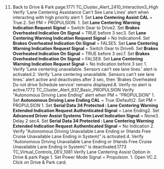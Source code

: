 11. Back to Drive & Park page.1771 TC_Cluster_Alert_2410_Interaction3_High Verify 'Lane Centering Assistance Can't See Lane Lines' alert when interacting with high priority alert 1. Set **Lane Centering Assist CAL** = True.2. Set PM = PROPULSION. 1. Set **Lane Centering Warning Indication Request Signal** = Switch Gear to Drive2. Set **Brakes Overheated Indication On Signal** = TRUE before 3 sec3. Set **Lane Centering Warning Indication Request Signal** = No Indication4. Set **Brakes Overheated Indication On Signal** = FALSE5. Set **Lane Centering Warning Indication Request Signal** = Switch Gear to Drive6. Set **Brakes Overheated Indication On Signal** = TRUE before 3 sec7. Set **Brakes Overheated Indication On Signal** = FALSE8. Set **Lane Centering Warning Indication Request Signal** = No Indication before 3 sec 1. Verify 'Lane centering unavailable. Sensors can't see lane lines.' alert is activated.2. Verify 'Lane centering unavailable. Sensors can't see lane lines.' alert active and deactivates after 3 sec, then 'Brakes Overheated Do not drive Schedule service' remains displayed.8. Verify no alert is active.1772 TC_Cluster_Alert_937_Basic_PROPULSION Verify "Autonomous Driving Lane Ending" alert when PM = "PROPULSION" 1. Set **Autonomous Driving Lane Ending CAL** = True (Default)2. Set PM = PROPULSION 1. Set **Serial Data 34 Protected : Lane Centering Warning Extended Indication Request Authenticated Signal** = Lane Ending2. Set **Advanced Driver Assist Systems Trim Level Indication Signal** = None3. Delay 2 sec4. Set **Serial Data 34 Protected : Lane Centering Warning Extended Indication Request Authenticated Signal** = No Indication 2. Verify "Autonomous Driving Unavailable Lane Ending or (Hands Free Cruise Unavailable Lane Ending in System)" is activated.4. Verify "Autonomous Driving Unavailable Lane Ending or (Hands Free Cruise Unavailable Lane Ending in System)" is deactivated.1773 TC_Virtual_Controls_DEV_1081 Verify Lane Centering Assist Option in Drive & park Page 1. Set Power Mode Signal = Propulsion. 1. Open VC.2. Click on Drive & Park card.